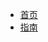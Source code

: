 <!-- docs/_sidebar.md -->
* [首页](zh-cn.html)
* [指南](zh-cn/guide)

<!-- docs/_sidebar.md -->
<!-- * [Home](/)
* [Guide](guide.md "The greatest guide in the world") -->